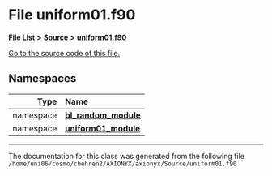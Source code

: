 
# File uniform01.f90


[**File List**](files.md) **>** [**Source**](dir_74389ed8173ad57b461b9d623a1f3867.md) **>** [**uniform01.f90**](uniform01_8f90.md)

[Go to the source code of this file.](uniform01_8f90_source.md)












## Namespaces

| Type | Name |
| ---: | :--- |
| namespace | [**bl\_random\_module**](namespacebl__random__module.md) <br> |
| namespace | [**uniform01\_module**](namespaceuniform01__module.md) <br> |















------------------------------
The documentation for this class was generated from the following file `/home/uni06/cosmo/cbehren2/AXIONYX/axionyx/Source/uniform01.f90`